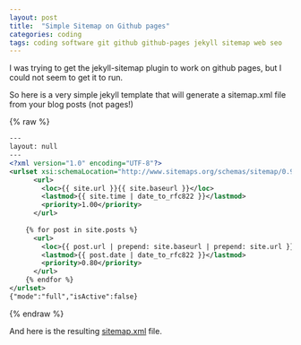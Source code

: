 ```yaml
---
layout: post
title:  "Simple Sitemap on Github pages"
categories: coding
tags: coding software git github github-pages jekyll sitemap web seo
---
```


I was trying to get the jekyll-sitemap plugin to work on github pages, but I could not seem to get it to run.

So here is a very simple jekyll template that will generate a sitemap.xml file from your blog posts (not pages!)

{% raw %}
```xml
---
layout: null
---
<?xml version="1.0" encoding="UTF-8"?>
<urlset xsi:schemaLocation="http://www.sitemaps.org/schemas/sitemap/0.9 http://www.sitemaps.org/schemas/sitemap/0.9/sitemap.xsd" xmlns:xsi="http://www.w3.org/2001/XMLSchema-instance" xmlns="http://www.sitemaps.org/schemas/sitemap/0.9">
      <url>
        <loc>{{ site.url }}{{ site.baseurl }}</loc>
        <lastmod>{{ site.time | date_to_rfc822 }}</lastmod>
        <priority>1.00</priority>
      </url>
    
    {% for post in site.posts %}
      <url>
        <loc>{{ post.url | prepend: site.baseurl | prepend: site.url }}</loc>
        <lastmod>{{ post.date | date_to_rfc822 }}</lastmod>
        <priority>0.80</priority>
      </url>
    {% endfor %}
</urlset>
{"mode":"full","isActive":false}
```
{% endraw %}

And here is the resulting [sitemap.xml](/sitemap.xml) file.
